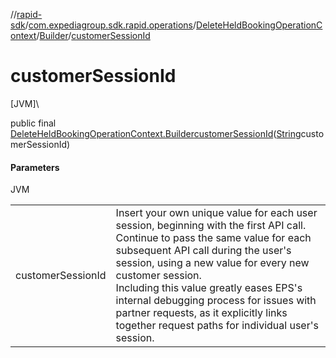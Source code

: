 //[rapid-sdk](../../../../index.md)/[com.expediagroup.sdk.rapid.operations](../../index.md)/[DeleteHeldBookingOperationContext](../index.md)/[Builder](index.md)/[customerSessionId](customer-session-id.md)

# customerSessionId

[JVM]\

public final [DeleteHeldBookingOperationContext.Builder](index.md)[customerSessionId](customer-session-id.md)([String](https://docs.oracle.com/javase/8/docs/api/java/lang/String.html)customerSessionId)

#### Parameters

JVM

| | |
|---|---|
| customerSessionId | Insert your own unique value for each user session, beginning with the first API call. Continue to pass the same value for each subsequent API call during the user's session, using a new value for every new customer session.<br> Including this value greatly eases EPS's internal debugging process for issues with partner requests, as it explicitly links together request paths for individual user's session. |
